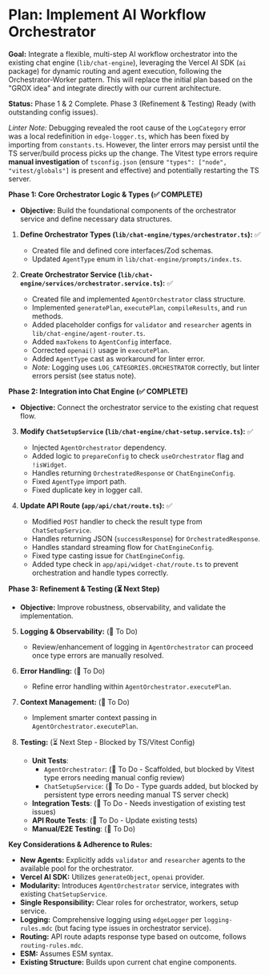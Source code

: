 # Plan: Implement AI Workflow Orchestrator

**Goal:** Integrate a flexible, multi-step AI workflow orchestrator into the existing chat engine (`lib/chat-engine`), leveraging the Vercel AI SDK (`ai` package) for dynamic routing and agent execution, following the Orchestrator-Worker pattern. This will replace the initial plan based on the "GROX idea" and integrate directly with our current architecture.

**Status:** Phase 1 & 2 Complete. Phase 3 (Refinement & Testing) Ready (with outstanding config issues).

*Linter Note:* Debugging revealed the root cause of the `LogCategory` error was a local redefinition in `edge-logger.ts`, which has been fixed by importing from `constants.ts`. However, the linter errors may persist until the TS server/build process picks up the change. The Vitest type errors require **manual investigation** of `tsconfig.json` (ensure `"types": ["node", "vitest/globals"]` is present and effective) and potentially restarting the TS server.

**Phase 1: Core Orchestrator Logic & Types (✅ COMPLETE)**

*   **Objective:** Build the foundational components of the orchestrator service and define necessary data structures.

1.  **Define Orchestrator Types (`lib/chat-engine/types/orchestrator.ts`):** ✅
    *   Created file and defined core interfaces/Zod schemas.
    *   Updated `AgentType` enum in `lib/chat-engine/prompts/index.ts`.

2.  **Create Orchestrator Service (`lib/chat-engine/services/orchestrator.service.ts`):** ✅
    *   Created file and implemented `AgentOrchestrator` class structure.
    *   Implemented `generatePlan`, `executePlan`, `compileResults`, and `run` methods.
    *   Added placeholder configs for `validator` and `researcher` agents in `lib/chat-engine/agent-router.ts`.
    *   Added `maxTokens` to `AgentConfig` interface.
    *   Corrected `openai()` usage in `executePlan`.
    *   Added `AgentType` cast as workaround for linter error.
    *   *Note:* Logging uses `LOG_CATEGORIES.ORCHESTRATOR` correctly, but linter errors persist (see status note).

**Phase 2: Integration into Chat Engine (✅ COMPLETE)**

*   **Objective:** Connect the orchestrator service to the existing chat request flow.

3.  **Modify `ChatSetupService` (`lib/chat-engine/chat-setup.service.ts`):** ✅
    *   Injected `AgentOrchestrator` dependency.
    *   Added logic to `prepareConfig` to check `useOrchestrator` flag and `!isWidget`.
    *   Handles returning `OrchestratedResponse` or `ChatEngineConfig`.
    *   Fixed `AgentType` import path.
    *   Fixed duplicate key in logger call.

4.  **Update API Route (`app/api/chat/route.ts`):** ✅
    *   Modified `POST` handler to check the result type from `ChatSetupService`.
    *   Handles returning JSON (`successResponse`) for `OrchestratedResponse`.
    *   Handles standard streaming flow for `ChatEngineConfig`.
    *   Fixed type casting issue for `ChatEngineConfig`.
    *   Added type check in `app/api/widget-chat/route.ts` to prevent orchestration and handle types correctly. 

**Phase 3: Refinement & Testing (⏳ Next Step)**

*   **Objective:** Improve robustness, observability, and validate the implementation.

5.  **Logging & Observability:** (📝 To Do)
    *   Review/enhancement of logging in `AgentOrchestrator` can proceed once type errors are manually resolved.

6.  **Error Handling:** (📝 To Do)
    *   Refine error handling within `AgentOrchestrator.executePlan`.

7.  **Context Management:** (📝 To Do)
    *   Implement smarter context passing in `AgentOrchestrator.executePlan`.

8.  **Testing:** (⏳ Next Step - Blocked by TS/Vitest Config)
    *   **Unit Tests**:
        *   `AgentOrchestrator`: (📝 To Do - Scaffolded, but blocked by Vitest type errors needing manual config review)
        *   `ChatSetupService`: (📝 To Do - Type guards added, but blocked by persistent type errors needing manual TS server check)
    *   **Integration Tests**: (📝 To Do - Needs investigation of existing test issues)
    *   **API Route Tests**: (📝 To Do - Update existing tests)
    *   **Manual/E2E Testing**: (📝 To Do)

**Key Considerations & Adherence to Rules:**

*   **New Agents:** Explicitly adds `validator` and `researcher` agents to the available pool for the orchestrator.
*   **Vercel AI SDK:** Utilizes `generateObject`, `openai` provider.
*   **Modularity:** Introduces `AgentOrchestrator` service, integrates with existing `ChatSetupService`.
*   **Single Responsibility:** Clear roles for orchestrator, workers, setup service.
*   **Logging:** Comprehensive logging using `edgeLogger` per `logging-rules.mdc` (but facing type issues in orchestrator service).
*   **Routing:** API route adapts response type based on outcome, follows `routing-rules.mdc`.
*   **ESM:** Assumes ESM syntax.
*   **Existing Structure:** Builds upon current chat engine components.